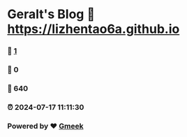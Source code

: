 # Geralt's Blog :link: https://lizhentao6a.github.io 
### :page_facing_up: [1](https://lizhentao6a.github.io/tag.html) 
### :speech_balloon: 0 
### :hibiscus: 640 
### :alarm_clock: 2024-07-17 11:11:30 
### Powered by :heart: [Gmeek](https://github.com/Meekdai/Gmeek)
